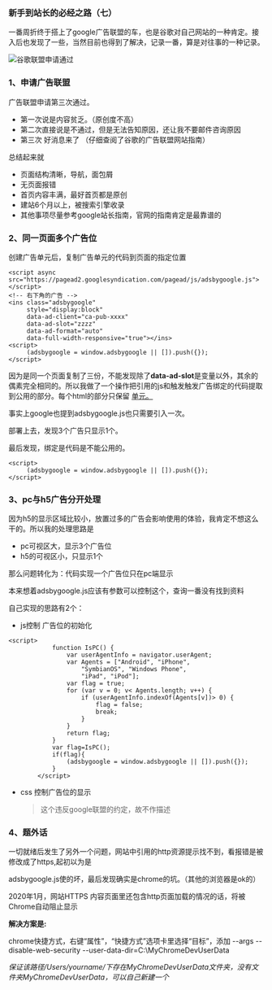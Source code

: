 ### 新手到站长的必经之路（七）

一番周折终于搭上了google广告联盟的车，也是谷歌对自己网站的一种肯定。接入后也发现了一些，当然目前也得到了解决，记录一番，算是对往事的一种记录。

![谷歌联盟申请通过](https://s1.ax1x.com/2020/10/15/078ZZj.png)



### 1、申请广告联盟

广告联盟申请第三次通过。

+ 第一次说是内容贫乏。（原创度不高）
+ 第二次直接说是不通过，但是无法告知原因，还让我不要邮件咨询原因
+ 第三次 好消息来了 （仔细查阅了谷歌的广告联盟网站指南）

总结起来就

- 页面结构清晰，导航，面包屑
- 无页面报错
- 首页内容丰满，最好首页都是原创
- 建站6个月以上，被搜索引擎收录
- 其他事项尽量参考google站长指南，官网的指南肯定是最靠谱的



### 2、同一页面多个广告位

创建广告单元后，复制广告单元的代码到页面的指定位置

```
<script async src="https://pagead2.googlesyndication.com/pagead/js/adsbygoogle.js"></script>
<!-- 右下角的广告 -->
<ins class="adsbygoogle"
     style="display:block"
     data-ad-client="ca-pub-xxxx"
     data-ad-slot="zzzz"
     data-ad-format="auto"
     data-full-width-responsive="true"></ins>
<script>
     (adsbygoogle = window.adsbygoogle || []).push({});
</script>
```

因为是同一个页面复制了三份，不能发现除了**data-ad-slot**是变量以外，其余的偶素完全相同的。所以我做了一个操作把引用的js和触发触发广告绑定的代码提取到公用的部分。每个html的部分只保留 <ins>单元。

事实上google也提到adsbygoogle.js也只需要引入一次。

部署上去，发现3个广告只显示1个。

最后发现，绑定是代码是不能公用的。

```
<script>
     (adsbygoogle = window.adsbygoogle || []).push({});
</script>
```



### 3、pc与h5广告分开处理

因为h5的显示区域比较小，放置过多的广告会影响使用的体验，我肯定不想这么干的。所以我的处理思路是

+ pc可视区大，显示3个广告位
+ h5的可视区小，只显示1个

那么问题转化为：代码实现一个广告位只在pc端显示

本来想着adsbygoogle.js应该有参数可以控制这个，查询一番没有找到资料

自己实现的思路有2个：

+ js控制 广告位的初始化

```
<script>
            function IsPC() {
                var userAgentInfo = navigator.userAgent;
                var Agents = ["Android", "iPhone",
                    "SymbianOS", "Windows Phone",
                    "iPad", "iPod"];
                var flag = true;
                for (var v = 0; v< Agents.length; v++) {
                    if (userAgentInfo.indexOf(Agents[v])> 0) {
                        flag = false;
                        break;
                    }
                }
                return flag;
            }
            var flag=IsPC();
            if(flag){
                (adsbygoogle = window.adsbygoogle || []).push({});
            }
        </script>
```

+ css 控制广告位的显示

  > 这个违反google联盟的约定，故不作描述

### 4、题外话

一切就绪后发生了另外一个问题，网站中引用的http资源提示找不到，看报错是被修改成了https,起初以为是

adsbygoogle.js使的坏，最后发现确实是chrome的坑。（其他的浏览器是ok的）

2020年1月，网站HTTPS 内容页面里还包含http页面加载的情况的话，将被Chrome自动阻止显示

**解决方案是:**

chrome快捷方式，右键“属性”，“快捷方式”选项卡里选择“目标”，添加  --args --disable-web-security --user-data-dir=C:\MyChromeDevUserData

*保证该路径/Users/yourname/下存在MyChromeDevUserData文件夹，没有文件夹MyChromeDevUserData，可以自己新建一个*